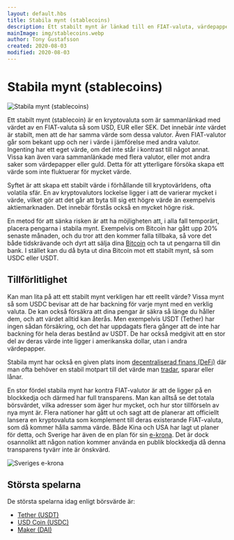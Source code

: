 ```yaml
---
layout: default.hbs
title: Stabila mynt (stablecoins)
description: Ett stabilt mynt är länkad till en FIAT-valuta, värdepapper eller exempelvis guld. Syftet är att ha ett stabilare värde att trada gentemot.
mainImage: img/stablecoins.webp
author: Tony Gustafsson
created: 2020-08-03
modified: 2020-08-03
---
```


# Stabila mynt (stablecoins)

![Stabila mynt (stablecoins)](/img/stablecoins.webp 'Stabila mynt (stablecoins)')

Ett stabilt mynt (stablecoin) är en kryptovaluta som är sammanlänkad med värdet av en FIAT-valuta så som USD, EUR eller SEK. Det innebär _inte_ värdet är stabilt, men att de har samma värde som dessa valutor. Även FIAT-valutor går som bekant upp och ner i värde i jämförelse med andra valutor. Ingenting har ett eget värde, om det inte står i kontrast till något annat. Vissa kan även vara sammanlänkade med flera valutor, eller mot andra saker som värdepapper eller guld. Detta för att ytterligare försöka skapa ett värde som inte fluktuerar för mycket värde.

Syftet är att skapa ett stabilt värde i förhållande till kryptovärldens, ofta volatila sfär. En av kryptovalutors lockelse ligger i att de varierar mycket i värde, vilket gör att det går att byta till sig ett högre värde än exempelvis aktiemarknaden. Det innebär förstås också en mycket högre risk.

En metod för att sänka risken är att ha möjligheten att, i alla fall temporärt, placera pengarna i stabila mynt. Exempelvis om Bitcoin har gått upp 20% senaste månaden, och du tror att den kommer falla tillbaka, så vore det både tidskrävande och dyrt att sälja dina [Bitcoin](/kryptovalutor/bitcoin.html) och ta ut pengarna till din bank. I stället kan du då byta ut dina Bitcoin mot ett stabilt mynt, så som USDC eller USDT.

## Tillförlitlighet

Kan man lita på att ett stabilt mynt verkligen har ett reellt värde? Vissa mynt så som USDC bevisar att de har backning för varje mynt med en verklig valuta. De kan också försäkra att dina pengar är säkra så länge du håller dem, och att värdet alltid kan återås. Men exempelvis USDT (Tether) har ingen sådan försäkring, och det har uppdagats flera gånger att de inte har backning för hela deras bestånd av USDT. De har också medgivit att en stor del av deras värde inte ligger i amerikanska dollar, utan i andra värdepapper.

Stabila mynt har också en given plats inom [decentraliserad finans (DeFi)](/marknaden/decentraliserad-finans.html) där man ofta behöver en stabil motpart till det värde man [tradar](/marknaden/trading.html), sparar eller lånar.

En stor fördel stabila mynt har kontra FIAT-valutor är att de ligger på en blockkedja och därmed har full transparens. Man kan alltså se det totala börsvärdet, vilka adresser som äger hur mycket, och hur stor tillförseln av nya mynt är. Flera nationer har gått ut och sagt att de planerar att officiellt lansera en kryptovaluta som komplement till deras existerande FIAT-valuta, som då kommer hålla samma värde. Både Kina och USA har lagt ut planer för detta, och Sverige har även de en plan för sin [e-krona](https://www.riksbank.se/sv/betalningar--kontanter/e-krona/). Det är dock osannolikt att någon nation kommer använda en publik blockkedja då denna transparens tyvärr inte är önskvärd.

![Sveriges e-krona](/img/stablecoins-ekrona.webp 'Sveriges e-krona')

## Största spelarna

De största spelarna idag enligt börsvärde är:

-   [Tether (USDT)](https://tether.to/)
-   [USD Coin (USDC)](https://www.circle.com/en/usdc)
-   [Maker (DAI)](https://makerdao.com/)
